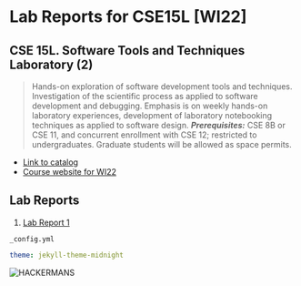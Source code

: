 # Lab Reports for CSE15L [WI22]

## **CSE 15L. Software Tools and Techniques Laboratory (2)**

> Hands-on exploration of software development tools and techniques. Investigation of the scientific process as applied to software development and debugging. Emphasis is on weekly hands-on laboratory experiences, development of laboratory notebooking techniques as applied to software design. ***Prerequisites:*** CSE 8B or CSE 11, and concurrent enrollment with CSE 12; restricted to undergraduates. Graduate students will be allowed as space permits.

- [Link to catalog](https://catalog.ucsd.edu/courses/CSE.html#cse15l)
- [Course website for WI22](https://ucsd-cse15l-w22.github.io/)

## Lab Reports

1. [Lab Report 1](https://atlae.github.io/cse15l-lab-reports/lab-report-1-week-2.html)

`_config.yml`

```yml
theme: jekyll-theme-midnight
```

![HACKERMANS](https://pbs.twimg.com/media/EhPPMELX0AADWNK.jpg)
